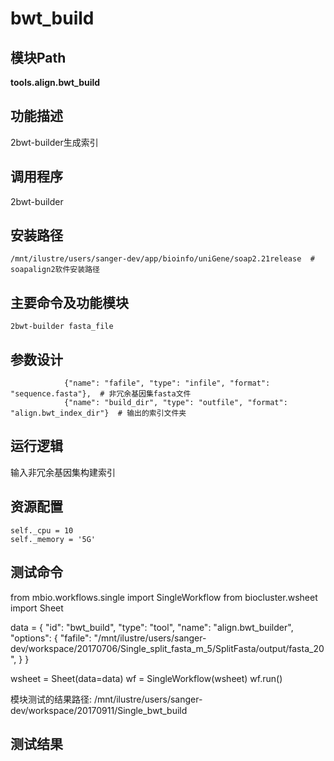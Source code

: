 bwt_build
==========================

模块Path
-----------

**tools.align.bwt_build**

功能描述
-----------------------------------
2bwt-builder生成索引


调用程序
-----------------------------------
2bwt-builder

安装路径
-----------------------------------

`/mnt/ilustre/users/sanger-dev/app/bioinfo/uniGene/soap2.21release  # soapalign2软件安装路径`



主要命令及功能模块
-----------------------------------

```
2bwt-builder fasta_file
```

参数设计
-----------------------------------

```
            {"name": "fafile", "type": "infile", "format": "sequence.fasta"},  # 非冗余基因集fasta文件
            {"name": "build_dir", "type": "outfile", "format": "align.bwt_index_dir"}  # 输出的索引文件夹
```

运行逻辑
-----------------------------------

输入非冗余基因集构建索引


资源配置
-----------------------------------

```
self._cpu = 10
self._memory = '5G'

```

测试命令
-----------------------------------
from mbio.workflows.single import SingleWorkflow
from biocluster.wsheet import Sheet

data = {
       "id": "bwt_build",
       "type": "tool",
       "name": "align.bwt_builder",
       "options": {
           "fafile": "/mnt/ilustre/users/sanger-dev/workspace/20170706/Single_split_fasta_m_5/SplitFasta/output/fasta_20",
           }
      }

wsheet = Sheet(data=data)
wf = SingleWorkflow(wsheet)
wf.run()

模块测试的结果路径:
/mnt/ilustre/users/sanger-dev/workspace/20170911/Single_bwt_build

测试结果
-----------------------------------